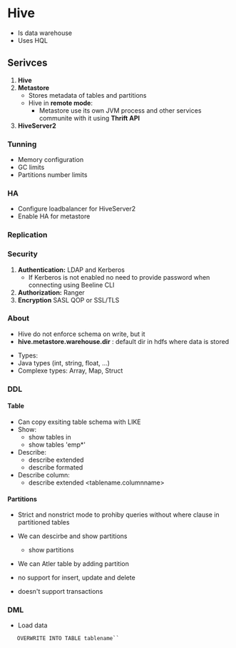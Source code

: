 # Hive

* Is data warehouse
* Uses HQL

## Serivces

1. **Hive**
2. **Metastore**
    * Stores metadata of tables and partitions  
    * Hive in **remote mode**:
        * Metastore use its own JVM process and other services communite with it using **Thrift API**
3. **HiveServer2**

### Tunning

* Memory configuration 
* GC limits 
* Partitions number limits 

### HA

* Configure loadbalancer for HiveServer2 
* Enable HA for metastore 

### Replication 

### Security 

1. **Authentication:** LDAP and Kerberos 
    * If Kerberos is not enabled no need to provide password when connecting using Beeline CLI 
2. **Authorization:** Ranger 
3. **Encryption** SASL QOP or SSL/TLS  

### About 

* Hive do not enforce schema on write, but it
* **hive.metastore.warehouse.dir** : default dir in hdfs where data is stored


- Types: 
 - Java types (int, string, float, ...)
 - Complexe types: Array, Map, Struct

### DDL

#### Table 
 - Can copy exsiting table schema with LIKE
 - Show: 
   - show tables in <namespace>
   - show tables 'emp*'
 - Describe: 
	- describe extended <tablename>
	- describe formated <tablename>
 - Describe column: 
 	- describe extended <tablename.columnname>

#### Partitions 

 - Strict and nonstrict mode to prohiby queries without where clause in partitioned tables

 - We can descirbe and show partitions
	-  show partitions <tablename>

 - We can Atler table by adding partition

- no support for insert, update and delete
- doesn't support transactions

### DML
- Load data
```LOAD DATA LOCAL INPATH /path/local/file
   OVERWRITE INTO TABLE tablename``
